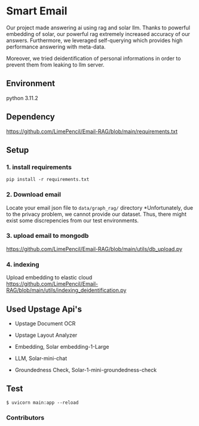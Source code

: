 # Smart Email

Our project made answering ai using rag and solar llm. Thanks to powerful embedding of solar, our powerful rag extremely increased accuracy of our answers. 
Furthermore, we leveraged self-querying which provides high performance answering with meta-data. 

Moreover, we tried deidentification of personal informations in order to prevent them from leaking to llm server.

## Environment
python 3.11.2

## Dependency
https://github.com/LimePencil/Email-RAG/blob/main/requirements.txt

## Setup
### 1. install requirements
```shell
pip install -r requirements.txt
```
### 2. Download email
Locate your email json file to ```data/graph_rag/``` directory
*Unfortunately, due to the privacy problem, we cannot provide our dataset.
Thus, there might exist some discrepencies from our test environments.  

### 3. upload email to mongodb
https://github.com/LimePencil/Email-RAG/blob/main/utils/db_upload.py

### 4. indexing
Upload embedding to elastic cloud  
https://github.com/LimePencil/Email-RAG/blob/main/utils/indexing_deidentification.py

## Used Upstage Api's
- Upstage Document OCR

- Upstage Layout Analyzer

- Embedding, Solar embedding-1-Large

- LLM, Solar-mini-chat

- Groundedness Check, Solar-1-mini-groundedness-check


## Test
```shell
$ uvicorn main:app --reload
```

### Contributors
